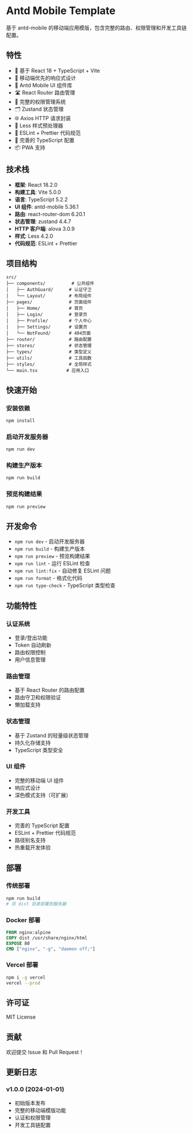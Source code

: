 # Antd Mobile Template

基于 antd-mobile 的移动端应用模版，包含完整的路由、权限管理和开发工具链配置。

## 特性

- 🚀 基于 React 18 + TypeScript + Vite
- 📱 移动端优先的响应式设计
- 🎨 Antd Mobile UI 组件库
- 🛣️ React Router 路由管理
- 🔐 完整的权限管理系统
- 🗂️ Zustand 状态管理
- 🌐 Axios HTTP 请求封装
- 💅 Less 样式预处理器
- 📏 ESLint + Prettier 代码规范
- 🔧 完善的 TypeScript 配置
- 📦 PWA 支持

## 技术栈

- **框架**: React 18.2.0
- **构建工具**: Vite 5.0.0
- **语言**: TypeScript 5.2.2
- **UI 组件**: antd-mobile 5.36.1
- **路由**: react-router-dom 6.20.1
- **状态管理**: zustand 4.4.7
- **HTTP 客户端**: alova 3.0.9
- **样式**: Less 4.2.0
- **代码规范**: ESLint + Prettier

## 项目结构

```
src/
├── components/          # 公共组件
│   ├── AuthGuard/      # 认证守卫
│   └── Layout/         # 布局组件
├── pages/              # 页面组件
│   ├── Home/           # 首页
│   ├── Login/          # 登录页
│   ├── Profile/        # 个人中心
│   ├── Settings/       # 设置页
│   └── NotFound/       # 404页面
├── router/             # 路由配置
├── stores/             # 状态管理
├── types/              # 类型定义
├── utils/              # 工具函数
├── styles/             # 全局样式
└── main.tsx           # 应用入口
```

## 快速开始

### 安装依赖

```bash
npm install
```

### 启动开发服务器

```bash
npm run dev
```

### 构建生产版本

```bash
npm run build
```

### 预览构建结果

```bash
npm run preview
```

## 开发命令

- `npm run dev` - 启动开发服务器
- `npm run build` - 构建生产版本
- `npm run preview` - 预览构建结果
- `npm run lint` - 运行 ESLint 检查
- `npm run lint:fix` - 自动修复 ESLint 问题
- `npm run format` - 格式化代码
- `npm run type-check` - TypeScript 类型检查

## 功能特性

### 认证系统

- 登录/登出功能
- Token 自动刷新
- 路由权限控制
- 用户信息管理

### 路由管理

- 基于 React Router 的路由配置
- 路由守卫和权限验证
- 懒加载支持

### 状态管理

- 基于 Zustand 的轻量级状态管理
- 持久化存储支持
- TypeScript 类型安全

### UI 组件

- 完整的移动端 UI 组件
- 响应式设计
- 深色模式支持（可扩展）

### 开发工具

- 完善的 TypeScript 配置
- ESLint + Prettier 代码规范
- 路径别名支持
- 热重载开发体验

## 部署

### 传统部署

```bash
npm run build
# 将 dist 目录部署到服务器
```

### Docker 部署

```dockerfile
FROM nginx:alpine
COPY dist /usr/share/nginx/html
EXPOSE 80
CMD ["nginx", "-g", "daemon off;"]
```

### Vercel 部署

```bash
npm i -g vercel
vercel --prod
```

## 许可证

MIT License

## 贡献

欢迎提交 Issue 和 Pull Request！

## 更新日志

### v1.0.0 (2024-01-01)

- 初始版本发布
- 完整的移动端模版功能
- 认证和权限管理
- 开发工具链配置 